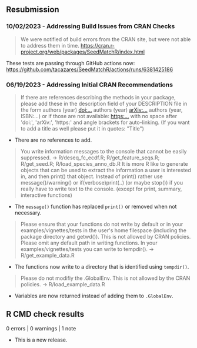 ## Resubmission

### 10/02/2023 - Addressing Build Issues from CRAN Checks

> We were notified of build errors from the CRAN site, but were not able to 
address them in time. https://cran.r-project.org/web/packages/SeedMatchR/index.html

These tests are passing through GitHub actions now: https://github.com/tacazares/SeedMatchR/actions/runs/6381425186

### 06/19/2023 - Addressing Initial CRAN Recommendations

> If there are references describing the methods in your package, please
> add these in the description field of your DESCRIPTION file in the form
> authors (year) <doi:...>
> authors (year) <arXiv:...>
> authors (year, ISBN:...)
> or if those are not available: <https:...>
> with no space after 'doi:', 'arXiv:', 'https:' and angle brackets for
> auto-linking. (If you want to add a title as well please put it in
> quotes: "Title")

* There are no references to add.

> You write information messages to the console that cannot be easily
> suppressed. -> R/deseq_fc_ecdf.R; R/get_feature_seqs.R; R/get_seed.R;
> R/load_species_anno_db.R
> It is more R like to generate objects that can be used to extract the
> information a user is interested in, and then print() that object.
> Instead of print() rather use message()/warning() or
> if(verbose)print(..) (or maybe stop()) if you really have to write text
> to the console. (except for print, summary, interactive functions)

* The `message()` function has replaced `print()` or removed when not necessary. 

> Please ensure that your functions do not write by default or in your
> examples/vignettes/tests in the user's home filespace (including the
> package directory and getwd()). This is not allowed by CRAN policies.
> Please omit any default path in writing functions. In your
> examples/vignettes/tests you can write to tempdir(). -> R/get_example_data.R

* The functions now write to a directory that is identified using `tempdir()`. 

> Please do not modifiy the .GlobalEnv. This is not allowed by the CRAN
> policies. -> R/load_example_data.R

* Variables are now returned instead of adding them to `.GlobalEnv`.

## R CMD check results

0 errors | 0 warnings | 1 note

* This is a new release.

